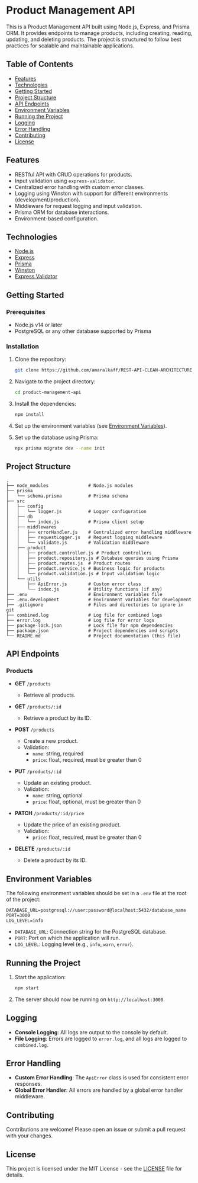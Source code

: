 # Product Management API

This is a Product Management API built using Node.js, Express, and Prisma ORM. It provides endpoints to manage products, including creating, reading, updating, and deleting products. The project is structured to follow best practices for scalable and maintainable applications.

## Table of Contents

- [Features](#features)
- [Technologies](#technologies)
- [Getting Started](#getting-started)
- [Project Structure](#project-structure)
- [API Endpoints](#api-endpoints)
- [Environment Variables](#environment-variables)
- [Running the Project](#running-the-project)
- [Logging](#logging)
- [Error Handling](#error-handling)
- [Contributing](#contributing)
- [License](#license)

## Features

- RESTful API with CRUD operations for products.
- Input validation using `express-validator`.
- Centralized error handling with custom error classes.
- Logging using Winston with support for different environments (development/production).
- Middleware for request logging and input validation.
- Prisma ORM for database interactions.
- Environment-based configuration.

## Technologies

- [Node.js](https://nodejs.org/)
- [Express](https://expressjs.com/)
- [Prisma](https://www.prisma.io/)
- [Winston](https://github.com/winstonjs/winston)
- [Express Validator](https://express-validator.github.io/docs/)

## Getting Started

### Prerequisites

- Node.js v14 or later
- PostgreSQL or any other database supported by Prisma

### Installation

1. Clone the repository:

   ```bash
   git clone https://github.com/amaralkaff/REST-API-CLEAN-ARCHITECTURE.git
   ```

2. Navigate to the project directory:

   ```bash
   cd product-management-api
   ```

3. Install the dependencies:

   ```bash
   npm install
   ```

4. Set up the environment variables (see [Environment Variables](#environment-variables)).

5. Set up the database using Prisma:

   ```bash
   npx prisma migrate dev --name init
   ```

## Project Structure

```plaintext
.
├── node_modules               # Node.js modules
├── prisma
│   └── schema.prisma          # Prisma schema
├── src
│   ├── config
│   │   └── logger.js          # Logger configuration
│   ├── db
│   │   └── index.js           # Prisma client setup
│   ├── middlewares
│   │   ├── errorHandler.js    # Centralized error handling middleware
│   │   ├── requestLogger.js   # Request logging middleware
│   │   └── validate.js        # Validation middleware
│   ├── product
│   │   ├── product.controller.js # Product controllers
│   │   ├── product.repository.js # Database queries using Prisma
│   │   ├── product.routes.js  # Product routes
│   │   ├── product.service.js # Business logic for products
│   │   └── product.validation.js # Input validation logic
│   └── utils
│       ├── ApiError.js        # Custom error class
│       └── index.js           # Utility functions (if any)
├── .env                       # Environment variables file
├── .env.development           # Environment variables for development
├── .gitignore                 # Files and directories to ignore in git
├── combined.log               # Log file for combined logs
├── error.log                  # Log file for error logs
├── package-lock.json          # Lock file for npm dependencies
├── package.json               # Project dependencies and scripts
└── README.md                  # Project documentation (this file)
```

## API Endpoints

### Products

- **GET** `/products`
  - Retrieve all products.

- **GET** `/products/:id`
  - Retrieve a product by its ID.

- **POST** `/products`
  - Create a new product.
  - Validation:
    - `name`: string, required
    - `price`: float, required, must be greater than 0

- **PUT** `/products/:id`
  - Update an existing product.
  - Validation:
    - `name`: string, optional
    - `price`: float, optional, must be greater than 0

- **PATCH** `/products/:id/price`
  - Update the price of an existing product.
  - Validation:
    - `price`: float, required, must be greater than 0

- **DELETE** `/products/:id`
  - Delete a product by its ID.

## Environment Variables

The following environment variables should be set in a `.env` file at the root of the project:

```plaintext
DATABASE_URL=postgresql://user:password@localhost:5432/database_name
PORT=3000
LOG_LEVEL=info
```

- `DATABASE_URL`: Connection string for the PostgreSQL database.
- `PORT`: Port on which the application will run.
- `LOG_LEVEL`: Logging level (e.g., `info`, `warn`, `error`).

## Running the Project

1. Start the application:

   ```bash
   npm start
   ```

2. The server should now be running on `http://localhost:3000`.

## Logging

- **Console Logging**: All logs are output to the console by default.
- **File Logging**: Errors are logged to `error.log`, and all logs are logged to `combined.log`.

## Error Handling

- **Custom Error Handling**: The `ApiError` class is used for consistent error responses.
- **Global Error Handler**: All errors are handled by a global error handler middleware.

## Contributing

Contributions are welcome! Please open an issue or submit a pull request with your changes.

## License

This project is licensed under the MIT License - see the [LICENSE](LICENSE) file for details.
